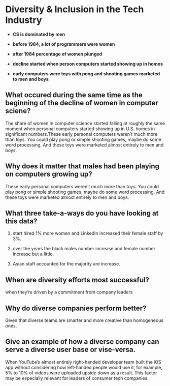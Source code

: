 # Diversity & Inclusion in the Tech Industry

* **CS is dominated by men**

* **before 1984, a lot of programmers were women**

* **after 1984 percentage of women plunged**

* **decline started when person computers started showing up in homes**

* **early computers were toys with pong and shooting games marketed to men and boys**

## What occured during the same time as the beginning of the decline of women in computer sciene?

The share of women in computer science started falling at roughly the same moment when personal computers started showing up in U.S. homes in significant numbers.These early personal computers weren’t much more than toys. You could play pong or simple shooting games, maybe do some word processing. And these toys were marketed almost entirely to men and boys.

## Why does it matter that males had been playing on computers growing up?

These early personal computers weren’t much more than toys. You could play pong or simple shooting games, maybe do some word processing. And these toys were marketed almost entirely to men and boys.

## What three take-a-ways do you have looking at this data?

1. start hired 1% more women and LinkedIn increased their female staff by 3%.

2. over the years the black males number increase and female number increase but a little.

3. Asian staff accounted for the majority are increase.

## When are diversity efforts most successful?

when they’re driven by a commitment from company leaders

## Why do diverse companies perform better?

Given that diverse teams are smarter and more creative than homogeneous ones.

## Give an example of how a diverse company can serve a diverse user base or vise-versa.

When YouTube’s almost entirely right-handed developer team built the iOS app without considering how left-handed people would use it, for example, 5% to 10% of videos were uploaded upside down as a result. This factor may be especially relevant for leaders of consumer tech companies.
